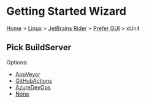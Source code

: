 # Getting Started Wizard

[Home](/docs/wiz/readme.md) > [Linux](Linux.md) > [JetBrains Rider](Linux_Rider.md) > [Prefer GUI](Linux_Rider_Gui.md) > xUnit

## Pick BuildServer

Options:
 * [AppVeyor](Linux_Rider_Gui_xUnit_AppVeyor.md)
 * [GitHubActions](Linux_Rider_Gui_xUnit_GitHubActions.md)
 * [AzureDevOps](Linux_Rider_Gui_xUnit_AzureDevOps.md)
 * [None](Linux_Rider_Gui_xUnit_None.md)
